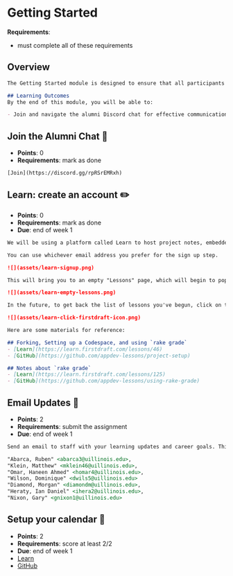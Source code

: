 # Getting Started

**Requirements**:
- must complete all of these requirements

## Overview
```md
The Getting Started module is designed to ensure that all participants are fully prepared to start the course with the necessary tools and setups. This module focuses on familiarizing you with essential communication platforms, setting up your email and calendar, creating accounts on necessary platforms, and understanding course routines and expectations.

## Learning Outcomes
By the end of this module, you will be able to:

- Join and navigate the alumni Discord chat for effective communication.
```

## Join the Alumni Chat 💬
- **Points**: 0
- **Requirements**: mark as done
```
[Join](https://discord.gg/rpRSrEMRxh)
```

## Learn: create an account ✏️
- **Points**: 0
- **Requirements**: mark as done
- **Due**: end of week 1
```md
We will be using a platform called Learn to host project notes, embedded quizzes, and to launch GitHub projects. Visit https://learn.firstdraft.com/users/sign_up to sign up for an account before proceeding.

You can use whichever email address you prefer for the sign up step.

![](assets/learn-signup.png)

This will bring you to an empty "Lessons" page, which will begin to populate as you move through the course.

![](assets/learn-empty-lessons.png)

In the future, to get back the list of lessons you've begun, click on the "firstdraft" logo at the top of a Lesson page.

![](assets/learn-click-firstdraft-icon.png)

Here are some materials for reference:

## Forking, Setting up a Codespace, and using `rake grade`
- [Learn](https://learn.firstdraft.com/lessons/46)
- [GitHub](https://github.com/appdev-lessons/project-setup)

## Notes about `rake grade`
- [Learn](https://learn.firstdraft.com/lessons/125)
- [GitHub](https://github.com/appdev-lessons/using-rake-grade)
```

## Email Updates 📧
- **Points**: 2
- **Requirements**: submit the assignment
- **Due**: end of week 1
```md
Send an email to staff with your learning updates and career goals. This helps us (especially corporate partnerships team) stay connected while you're in the bridge. Some things you may want to cover: what you're learning, growth, projects, work, what's new, and any other updates that you would like to share.

"Abarca, Ruben" <abarca3@uillinois.edu>,
"Klein, Matthew" <mklein46@uillinois.edu>,
"Omar, Haneen Ahmed" <homar4@uillinois.edu>,
"Wilson, Dominique" <dwils5@uillinois.edu> 
"Diamond, Morgan" <diamondm@uillinois.edu>,
"Heraty, Ian Daniel" <ihera2@uillinois.edu>,
"Nixon, Gary" <gnixon1@uillinois.edu>
```

## Setup your calendar 📅
- **Points**: 2
- **Requirements**: score at least 2/2
- **Due**: end of week 1
- [Learn](https://learn.firstdraft.com/lessons/422-setup-your-calendar)
- [GitHub](https://github.com/DPI-WE/setup-your-calendar)
